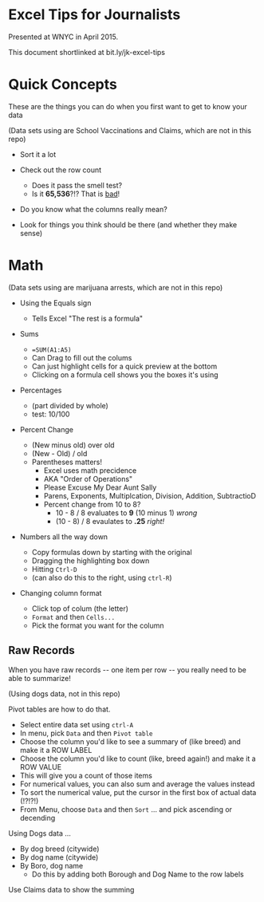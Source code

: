 # Excel Tips for Journalists

Presented at WNYC in April 2015. 

This document shortlinked at bit.ly/jk-excel-tips

# Quick Concepts

These are the things you can do when you first want to get to know your data

(Data sets using are School Vaccinations and Claims, which are not in this repo)

- Sort it a lot

- Check out the row count 
  - Does it pass the smell test?
  - Is it **65,536**?!? That is [bad](http://superuser.com/questions/366468/what-is-the-maximum-allowed-rows-in-a-microsoft-excel-xls-or-xlsx)!

- Do you know what the columns really mean?

  
- Look for things you think should be there (and whether they make sense)


# Math

(Data sets using are marijuana arrests, which are not in this repo)

- Using the Equals sign
  * Tells Excel "The rest is a formula"

- Sums

  - `=SUM(A1:A5)`
  - Can Drag to fill out the colums
  - Can just highlight cells for a quick preview at the bottom
  - Clicking on a formula cell shows you the boxes it's using

- Percentages 

  - (part divided by whole)
  - test: 10/100

- Percent Change

  - (New minus old) over old
  - (New - Old) / old
  - Parentheses matters!
    - Excel uses math precidence
    - AKA "Order of Operations"
    - Please Excuse My Dear Aunt Sally
    - Parens, Exponents, Multiplcation, Division, Addition, SubtractioD
    - Percent change from 10 to 8?
      * 10 - 8 / 8 evaluates to **9** (10 minus 1) *wrong*
      * (10 - 8) / 8 evaulates to **.25** *right!*
  
- Numbers all the way down
  * Copy formulas down by starting with the original
  * Dragging the highlighting box down
  * Hitting `Ctrl-D`
  * (can also do this to the right, using `ctrl-R`)

- Changing column format
  * Click top of colum (the letter)
  * `Format` and then `Cells...`
  * Pick the format you want for the column


## Raw Records

When you have raw records -- one item per row -- you really need to be able to summarize!

(Using dogs data, not in this repo)

Pivot tables are how to do that. 

- Select entire data set using `ctrl-A`
- In menu, pick `Data` and then `Pivot table`
- Choose the column you'd like to see a summary of (like breed) and make it a ROW LABEL
- Choose the column you'd like to count (like, breed again!) and make it a ROW VALUE
- This will give you a count of those items
- For numerical values, you can also sum and average the values instead
- To sort the numerical value, put the cursor in the first box of actual data (!?!?!)
- From Menu, choose `Data` and then `Sort` ... and pick ascending or decending

Using Dogs data ...

- By dog breed (citywide)
- By dog name (citywide)
- By Boro, dog name
  * Do this by adding both Borough and Dog Name to the row labels

Use Claims data to show the summing



